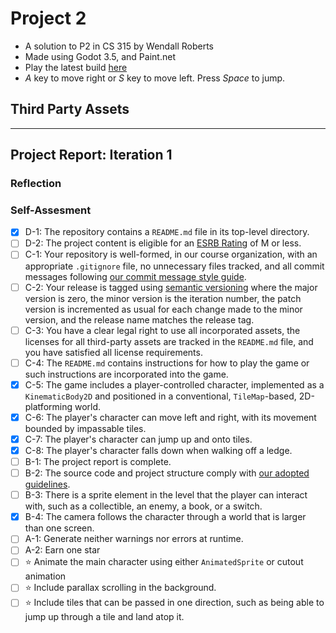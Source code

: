 
# Project 2
- A solution to P2 in CS 315 by Wendall Roberts
- Made using Godot 3.5, and Paint.net
- Play the latest build [here](https://bsu-cs315.github.io/P2-waroberts/)
- *A* key to move right or *S* key to move left. Press *Space* to jump.

## Third Party Assets




***
## Project Report: Iteration 1

### Reflection


### Self-Assesment

- [X] D-1: The repository contains a <code>README.md</code> file in its top-level directory.
- [ ] D-2: The project content is eligible for an <a href="https://www.esrb.org/ratings-guide/">ESRB Rating</a> of M or less.
- [ ] C-1: Your repository is well-formed, in our course organization, with an appropriate <code>.gitignore</code> file, no unnecessary files tracked, and all commit messages following <a href="https://cbea.ms/git-commit/">our commit message style guide</a>.
- [ ] C-2: Your release is tagged using <a href="https://semver.org/">semantic versioning</a> where the major version is zero, the minor version is the iteration number, the patch version is incremented as usual for each change made to the minor version, and the release name matches the release tag.
- [ ] C-3: You have a clear legal right to use all incorporated assets, the licenses for all third-party assets are tracked in the <code>README.md</code> file, and you have satisfied all license requirements.
- [ ] C-4: The <code>README.md</code> contains instructions for how to play the game or such instructions are incorporated into the game.
- [X] C-5: The game includes a player-controlled character, implemented as a <code>KinematicBody2D</code> and positioned in a conventional, <code>TileMap</code>-based, 2D-platforming world.
- [X] C-6: The player's character can move left and right, with its movement bounded by impassable tiles.
- [X] C-7: The player's character can jump up and onto tiles.
- [X] C-8: The player's character falls down when walking off a ledge.
- [ ] B-1: The project report is complete.
- [ ] B-2: The source code and project structure comply with <a href="https://www.gdquest.com/docs/guidelines/best-practices/godot-gdscript/">our adopted guidelines</a>.
- [ ] B-3: There is a sprite element in the level that the player can interact with, such as a collectible, an enemy, a book, or a switch.
- [X] B-4: The camera follows the character through a world that is larger than one screen.
- [ ] A-1: Generate neither warnings nor errors at runtime.
- [ ] A-2: Earn one star
- [ ] ⭐ Animate the main character using either <code>AnimatedSprite</code> or cutout animation
- [ ] ⭐ Include parallax scrolling in the background.
- [ ] ⭐ Include tiles that can be passed in one direction, such as being able to jump up through a tile and land atop it.
